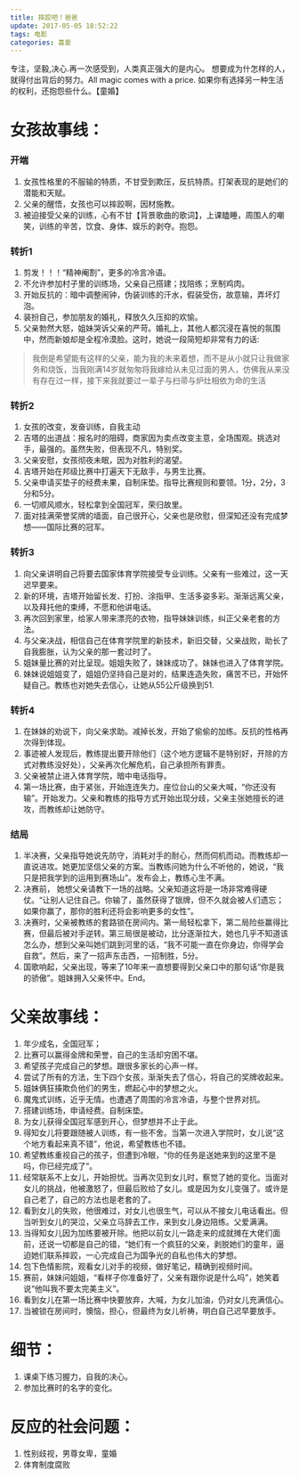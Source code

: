 ```yaml
---
title: 摔跤吧！爸爸
update: 2017-05-05 18:52:22
tags: 电影 
categories: 喜爱
---
```

专注，坚毅,决心.再一次感受到，人类真正强大的是内心。
想要成为什怎样的人，就得付出背后的努力。All magic comes with a price.
如果你有选择另一种生活的权利，还抱怨些什么。【童婚】
# 女孩故事线：
### 开端
1. 女孩性格里的不服输的特质，不甘受到欺压，反抗特质。打架表现的是她们的潜能和天赋。
1. 父亲的醒悟，女孩也可以摔跤啊，因材施教。
1. 被迫接受父亲的训练，心有不甘【背景歌曲的歌词】，上课瞌睡，周围人的嘲笑，训练的辛苦，饮食、身体、娱乐的剥夺。抱怨。
###  转折1
1. 剪发！！！“精神阉割”，更多的冷言冷语。
1. 不允许参加村子里的训练场，父亲自己搭建；找陪练；烹制鸡肉。
1. 开始反抗的：暗中调整闹钟，伪装训练的汗水，假装受伤，故意输，弄坏灯泡。
1. 装扮自己，参加朋友的婚礼，释放久久压抑的欢愉。
1. 父亲勃然大怒，姐妹哭诉父亲的严苛。婚礼上，其他人都沉浸在喜悦的氛围中，然而新娘却是全程冷漠脸。这时，她说一段简短却非常有力的话:
> 我倒是希望能有这样的父亲，能为我的未来着想，而不是从小就只让我做家务和烧饭，当我刚满14岁就匆匆将我嫁给从未见过面的男人，仿佛我从来没有存在过一样，接下来我就要过一辈子与扫帚与炉灶相依为命的生活
### 转折2
1. 女孩的改变，发奋训练，自我主动
1. 吉塔的出道战：报名时的阻碍，商家因为卖点改变主意，全场围观。挑选对手，最强的。虽然失败，但表现不凡，特别奖。
1. 父亲安慰，女孩彻夜未眠，因为对胜利的渴望。
1. 吉塔开始在邦级比赛中打遍天下无敌手，与男生比赛。
1. 父亲申请买垫子的经费未果，自制床垫。指导比赛规则和要领。1分，2分，3分和5分。
1. 一切顺风顺水，轻松拿到全国冠军，荣归故里。
1. 面对挂满荣誉奖牌的墙面，自己很开心，父亲也是欣慰，但深知还没有完成梦想——国际比赛的冠军。
### 转折3 
1. 向父亲讲明自己将要去国家体育学院接受专业训练。父亲有一些难过，这一天迟早要来。
1. 新的环境，吉塔开始留长发、打扮、涂指甲、生活多姿多彩。渐渐远离父亲，以及拜托他的束缚，不愿和他讲电话。
1. 再次回到家里，给家人带来漂亮的衣物，指导妹妹训练，纠正父亲老套的方法。
1. 与父亲决战，相信自己在体育学院里的新技术，新旧交替，父亲战败，助长了自我膨胀，认为父亲的那一套过时了。
1. 姐妹量比赛的对比呈现。姐姐失败了，妹妹成功了。妹妹也进入了体育学院。
1. 妹妹说姐姐变了，姐姐仍坚持自己是对的，结果连造失败，痛苦不已，开始怀疑自己。教练也对她失去信心，让她从55公斤级换到51.
### 转折4
1. 在妹妹的劝说下，向父亲求助。减掉长发，开始了偷偷的加练。反抗的性格再次得到体现。
1. 事迹被人发现后，教练提出要开除他们（这个地方逻辑不是特别好，开除的方式对教练没好处），父亲再次化解危机，自己承担所有罪责。
1. 父亲被禁止进入体育学院，暗中电话指导。
1. 第一场比赛，由于紧张，开始连连失力。座位台山的父亲大喊，“你还没有输”。开始发力。父亲和教练的指导方式开始出现分歧，父亲主张她擅长的进攻，而教练却让她防守。
### 结局
1. 半决赛，父亲指导她说先防守，消耗对手的耐心，然而伺机而动。而教练却一直说进攻。她更加坚信父亲的方案。当教练问她为什么不听他的，她说，“我只是把我学到的运用到赛场山”。发布会上，教练心生不满。
1. 决赛前， 她想父亲请教下一场的战略。父亲知道这将是一场非常难得硬仗。“让别人记住自己。你输了，虽然获得了银牌，但不久就会被人们遗忘；如果你赢了，那你的胜利还将会影响更多的女性”。
1. 决赛时，父亲被教练的套路锁在房间内。第一局轻松拿下，第二局险些赢得比赛，但最后被对手逆转。第三局很是被动，比分逐渐拉大，她也几乎不知道该怎么办，想到父亲叫她们跳到河里的话，“我不可能一直在你身边，你得学会自救”。然后，来了一招声东击西，一招制胜，5分。
1. 国歌响起，父亲出现，等来了10年来一直想要得到父亲口中的那句话“你是我的骄傲”。姐妹拥入父亲怀中。End。



# 父亲故事线：
1. 年少成名，全国冠军；
2. 比赛可以赢得金牌和荣誉，自己的生活却穷困不堪。
3. 希望孩子完成自己的梦想。跟很多家长的心声一样。
4. 尝试了所有的方法，生下四个女孩，渐渐失去了信心，将自己的奖牌收起来。
5. 姐妹俩狂揍欺负他们的男生，燃起心中的梦想之火。
6. 魔鬼式训练，近乎无情。也遭遇了周围的冷言冷语，与整个世界对抗。
1. 搭建训练场，申请经费。自制床垫。
1. 为女儿获得全国冠军感到开心，但梦想并不止于此。
1. 得知女儿将要跟随被人训练，有一些不舍。当第一次进入学院时，女儿说“这个地方看起来真不错”，他说，希望教练也不错。
1. 希望教练重视自己的孩子，但遭到冷眼，“你的任务是送她来到的这里不是吗，你已经完成了”。
1. 经常联系不上女儿，开始担忧。当再次见到女儿时，察觉了她的变化。当面对女儿的挑战，他被激怒了，但最后败给了女儿。或是因为女儿变强了。或许是自己老了，自己的方法也是老套的了。
1. 看到女儿的失败，他很难过，对女儿也很生气，可以从不接女儿电话看出。但当听到女儿的哭泣，父亲立马辞去工作，来到女儿身边陪练。父爱满满。
1. 当得知女儿因为加练要被开除。他把以前女儿一路走来的成就摊在大佬们面前，还说一切都是自己的错，“她们有一个疯狂的父亲，剥脱她们的童年，逼迫她们联系摔跤，一心完成自己为国争光的自私也伟大的梦想。
1. 包下色情影院，观看女儿对手的视频，做好笔记，精确到视频时间。
1. 赛前，妹妹问姐姐，“看样子你准备好了，父亲有跟你说是什么吗”，她笑着说“他叫我不要太完美主义”。
1. 看到女儿在第一场比赛中快要放弃，大喊，为女儿加油，仍对女儿充满信心。
1. 当被锁在房间时，懊恼，担心，但最终为女儿祈祷，明白自己迟早要放手。

# 细节：
1. 课桌下练习握力，自我的决心。
1. 参加比赛时的名字的变化。

# 反应的社会问题：
1. 性别歧视，男尊女卑，童婚
1. 体育制度腐败